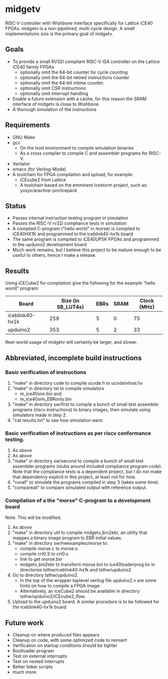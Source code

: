 # midgetv
RISC-V controller with Wishbone interface specifically for Lattice iCE40 FPGAs. midgetv is a non-pipelined, multi-cycle design. A small implementations size is the primary goal of midgetv.

## Goals
- To provide a small RV32I compliant RISC-V ISA controller on the Lattice iCE40 family FPGAs
  - optionally omit the 64-bit counter for cycle counting
  - optionally omit the 64-bit retired instructions counter
  - optionally omit the 64-bit mtime counter.
  - optionally omit CSR instructions
  - optionally omit interrupt handling
- Enable a future extension with a cache, for this reason the SRAM interface of midgetv is close to Wishbone. 
- A thorough simulation of the instructions

## Requirements
- GNU Make
- gcc
  - On the host environment to compile simulation binaries
  - As a cross compiler to compile C and assembler programs for RISC-V.
- Verilator
- emacs (for Verilog-Mode)
- A toolchain for FPGA compilation and upload, for example:
  - iCEcube2 from Lattice
  - A toolchain based on the emminent icestorm project, such as: yosys/arachne-pnr/icepack 
  
## Status 
- Passes internal instruction testing program in simulation
- Passes the RISC-V rv32i compliance tests in simulation
- A compiled C-program ("hello world" in morse) is compiled to iCE40HX1K and programmed to the iceblink40-hx1k board
- The same program is compiled to iCE40UP5K FPGAs and programmed to the upduino2 development board
- Much work remains, but I believe this project to be mature enough to be useful to others, hence I make a release.

## Results
Using iCECube2 for compilation give the following for the example "hello world" program:

| Board           | Size (in SB_LUT4s) | EBRs | SRAM | Clock (MHz)       |
| --------------- | --------- | -------- | -------- | ----------  |
| iceblink40-hx1k | 258       |  5 | 0 | 75         |
| upduino2        | 353       |  5 | 2 | 33         |

Real-world usage of midgetv will certainly be larger, and slower.

## Abbreviated, incomplete build instructions

### Basic verification of instructions
1. "make" in directory code to compile ucode.h to ucodeinitval.hv
2. "make" in directory tst to compile simulators
   - m_ice40sim.bin and
   - m_ice40sim_EBRonly.bin
3. "make" in directory sw/first to compile a bunch of small test
   assembler programs (riscv instructions) to binary images, then
   simulate using simulators made in step 2.
4. "cat results.txt" to see how simulation went.

### Basic verification of instructions as per riscv conformance testing.
1. As above
2. As above
3. "make" in directory sw/second to compile a bunch of small test
   assembler programs (stubs around included compliance program code).
   Note that the compliance tests is a dependent project, but I do
   not make that dependency explicit in this project, at least not
   for now.
4. "runall" to simulate the programs compiled in step 3 (takes some time).
5. "compareall" to compare simulated output with reference output.

### Compilation of a the "morse" C-program to a development board
Note. This will be modified.
1. As above
2. "make" in directory util to compile midgetv_bin2ebr, an utility that
   mappes a binary image program to EBR initial values.
3. "make" in directory sw/hwexamples/morse to:
   - compile morse.c to morse.o
   - compile crt0.S to crt0.s
   - link to get morse.bin
   - midgetv_bin2ebr to transform morse.bin to ice40loaderprog.hv in
     directories tsthw/iceblink40-hx1k and tsthw/upduino2
4. Go to directory tsthw/upduino2.
   - In the top of the wrapper toplevel
     verilog file upduino2.v are some hints on how to compile a FPGA image.
   - Alternatively, an iceCube2 should be available in directory
     tsthw/upduino2/iCEcube2_flow.
5. Upload to the upduino2 board. A similar procedure is to be followed for
   the iceblink40-hx1k board
   

## Future work
- Cleanup on where produced files appears
- Cleanup on code, with some optimized code to reinsert
- Verification on startup conditions should be tighter
- Bootloader program
- Test on external interrupts
- Test on nested interrupts
- Better linker scripts
- much more.

